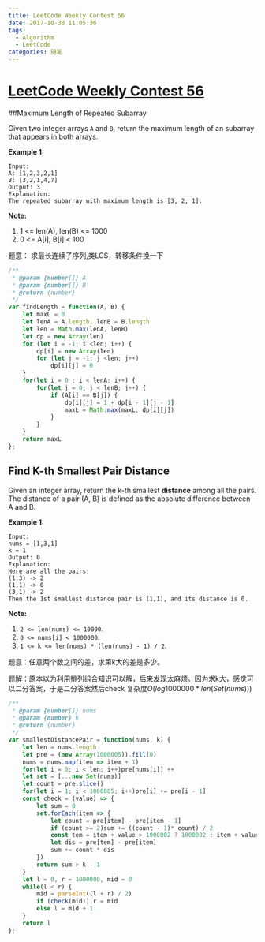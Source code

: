 ```yaml
---
title: LeetCode Weekly Contest 56
date: 2017-10-30 11:05:36
tags:
  - Algorithm
  - LeetCode
categories: 随笔
---
```


# [LeetCode Weekly Contest 56](https://leetcode.com/contest/leetcode-weekly-contest-56/) 

##Maximum Length of Repeated Subarray

Given two integer arrays `A` and `B`, return the maximum length of an subarray that appears in both arrays.

**Example 1:**

```
Input:
A: [1,2,3,2,1]
B: [3,2,1,4,7]
Output: 3
Explanation: 
The repeated subarray with maximum length is [3, 2, 1].

```

**Note:**

1. 1 <= len(A), len(B) <= 1000
2. 0 <= A[i], B[i] < 100

题意： 求最长连续子序列,类LCS，转移条件换一下

```javascript
/**
 * @param {number[]} A
 * @param {number[]} B
 * @return {number}
 */
var findLength = function(A, B) {
    let maxL = 0
    let lenA = A.length, lenB = B.length
    let len = Math.max(lenA, lenB)
    let dp = new Array(len)
    for (let i = -1; i <len; i++) {
        dp[i] = new Array(len)
        for (let j = -1; j <len; j++)
            dp[i][j] = 0
    }
    for(let i = 0 ; i < lenA; i++) {
        for(let j = 0; j < lenB; j++) {
            if (A[i] == B[j]) {
                dp[i][j] = 1 + dp[i - 1][j - 1]
                maxL = Math.max(maxL, dp[i][j])
            }
        }
    }
    return maxL
};
```

## Find K-th Smallest Pair Distance

Given an integer array, return the k-th smallest **distance** among all the pairs. The distance of a pair (A, B) is defined as the absolute difference between A and B.

**Example 1:**

```
Input:
nums = [1,3,1]
k = 1
Output: 0 
Explanation:
Here are all the pairs:
(1,3) -> 2
(1,1) -> 0
(3,1) -> 2
Then the 1st smallest distance pair is (1,1), and its distance is 0.
```

**Note:**

1. `2 <= len(nums) <= 10000`.
2. `0 <= nums[i] < 1000000`.
3. `1 <= k <= len(nums) * (len(nums) - 1) / 2`.

题意：任意两个数之间的差，求第k大的差是多少。

题解：原本以为利用排列组合知识可以解，后来发现太麻烦。因为求k大，感觉可以二分答案，于是二分答案然后check  复杂度$O(log1000000*len(Set(nums)))$

```javascript
/**
 * @param {number[]} nums
 * @param {number} k
 * @return {number}
 */
var smallestDistancePair = function(nums, k) {
    let len = nums.length
    let pre = (new Array(1000005)).fill(0)
    nums = nums.map(item => item + 1)
    for(let i = 0; i < len; i++)pre[nums[i]] ++
    let set = [...new Set(nums)]
    let count = pre.slice()
    for(let i = 1; i < 1000005; i++)pre[i] += pre[i - 1]
    const check = (value) => {
        let sum = 0
        set.forEach(item => {
            let count = pre[item] - pre[item - 1]
            if (count >= 2)sum += ((count - 1)* count) / 2
            const tem = item + value > 1000002 ? 1000002 : item + value
            let dis = pre[tem] - pre[item]
            sum += count * dis
        })
        return sum > k - 1
    }
    let l = 0, r = 1000000, mid = 0
    while(l < r) {
        mid = parseInt((l + r) / 2)
        if (check(mid)) r = mid
        else l = mid + 1
    }
    return l
};
```

